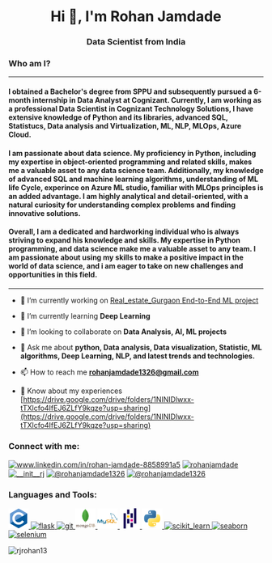 
<h1 align="center">Hi 👋, I'm Rohan Jamdade</h1>
<h3 align="center">Data Scientist from India</h3>

### Who am I?
---
#### I obtained a Bachelor's degree from SPPU and subsequently pursued a 6-month internship in Data Analyst at Cognizant. Currently, I am working as a professional Data Scientist in Cognizant Technology Solutions, I have extensive knowledge of Python and its libraries, advanced SQL, Statistucs, Data analysis and Virtualization, ML, NLP, MLOps, Azure Cloud.<br>

#### I am passionate about data science. My proficiency in Python, including my expertise in object-oriented programming and related skills, makes me a valuable asset to any data science team. Additionally, my knowledge of advanced SQL and machine learning algorithms, understanding of ML life Cycle, experince on Azure ML studio, familiar with MLOps principles is an added advantage. I am highly analytical and detail-oriented, with a natural curiosity for understanding complex problems and finding innovative solutions.<br>

#### Overall, I am a dedicated and hardworking individual who is always striving to expand his knowledge and skills. My expertise in Python programming, and data science make me a valuable asset to any team. I am passionate about using my skills to make a positive impact in the world of data science, and i am eager to take on new challenges and opportunities in this field.<br>
---



- 🔭 I’m currently working on [Real_estate_Gurgaon End-to-End ML project]([https://github.com/rjrohan13/Real_estate_gurgaon](https://github.com/rjrohan13/Capstone_project))

- 🌱 I’m currently learning **Deep Learning**

- 👯 I’m looking to collaborate on **Data Analysis, AI, ML projects**

- 💬 Ask me about **python, Data analysis, Data visualization, Statistic, ML algorithms, Deep Learning, NLP, and latest trends and technologies.**

- 📫 How to reach me **rohanjamdade1326@gmail.com**

- 📄 Know about my experiences [https://drive.google.com/drive/folders/1NINIDlwxx-tTXlcfo4IfEJ6ZLfY9kqze?usp=sharing](https://drive.google.com/drive/folders/1NINIDlwxx-tTXlcfo4IfEJ6ZLfY9kqze?usp=sharing)

<h3 align="left">Connect with me:</h3>
<p align="left">
<a href="https://linkedin.com/in/www.linkedin.com/in/rohan-jamdade-8858991a5" target="blank"><img align="center" src="https://raw.githubusercontent.com/rahuldkjain/github-profile-readme-generator/master/src/images/icons/Social/linked-in-alt.svg" alt="www.linkedin.com/in/rohan-jamdade-8858991a5" height="30" width="40" /></a>
<a href="https://kaggle.com/rohanjamdade" target="blank"><img align="center" src="https://raw.githubusercontent.com/rahuldkjain/github-profile-readme-generator/master/src/images/icons/Social/kaggle.svg" alt="rohanjamdade" height="30" width="40" /></a>
<a href="https://instagram.com/__init__rj" target="blank"><img align="center" src="https://raw.githubusercontent.com/rahuldkjain/github-profile-readme-generator/master/src/images/icons/Social/instagram.svg" alt="__init__rj" height="30" width="40" /></a>
<a href="https://medium.com/@rohanjamdade1326" target="blank"><img align="center" src="https://raw.githubusercontent.com/rahuldkjain/github-profile-readme-generator/master/src/images/icons/Social/medium.svg" alt="@rohanjamdade1326" height="30" width="40" /></a>
<a href="https://www.hackerrank.com/@rohanjamdade1326" target="blank"><img align="center" src="https://raw.githubusercontent.com/rahuldkjain/github-profile-readme-generator/master/src/images/icons/Social/hackerrank.svg" alt="@rohanjamdade1326" height="30" width="40" /></a>
</p>

<h3 align="left">Languages and Tools:</h3>
<p align="left"> <a href="https://www.cprogramming.com/" target="_blank" rel="noreferrer"> <img src="https://raw.githubusercontent.com/devicons/devicon/master/icons/c/c-original.svg" alt="c" width="40" height="40"/> </a> <a href="https://flask.palletsprojects.com/" target="_blank" rel="noreferrer"> <img src="https://www.vectorlogo.zone/logos/pocoo_flask/pocoo_flask-icon.svg" alt="flask" width="40" height="40"/> </a> <a href="https://git-scm.com/" target="_blank" rel="noreferrer"> <img src="https://www.vectorlogo.zone/logos/git-scm/git-scm-icon.svg" alt="git" width="40" height="40"/> </a> <a href="https://www.mongodb.com/" target="_blank" rel="noreferrer"> <img src="https://raw.githubusercontent.com/devicons/devicon/master/icons/mongodb/mongodb-original-wordmark.svg" alt="mongodb" width="40" height="40"/> </a> <a href="https://www.mysql.com/" target="_blank" rel="noreferrer"> <img src="https://raw.githubusercontent.com/devicons/devicon/master/icons/mysql/mysql-original-wordmark.svg" alt="mysql" width="40" height="40"/> </a> <a href="https://pandas.pydata.org/" target="_blank" rel="noreferrer"> <img src="https://raw.githubusercontent.com/devicons/devicon/2ae2a900d2f041da66e950e4d48052658d850630/icons/pandas/pandas-original.svg" alt="pandas" width="40" height="40"/> </a> <a href="https://www.python.org" target="_blank" rel="noreferrer"> <img src="https://raw.githubusercontent.com/devicons/devicon/master/icons/python/python-original.svg" alt="python" width="40" height="40"/> </a> <a href="https://scikit-learn.org/" target="_blank" rel="noreferrer"> <img src="https://upload.wikimedia.org/wikipedia/commons/0/05/Scikit_learn_logo_small.svg" alt="scikit_learn" width="40" height="40"/> </a> <a href="https://seaborn.pydata.org/" target="_blank" rel="noreferrer"> <img src="https://seaborn.pydata.org/_images/logo-mark-lightbg.svg" alt="seaborn" width="40" height="40"/> </a> <a href="https://www.selenium.dev" target="_blank" rel="noreferrer"> <img src="https://raw.githubusercontent.com/detain/svg-logos/780f25886640cef088af994181646db2f6b1a3f8/svg/selenium-logo.svg" alt="selenium" width="40" height="40"/> </a> </p>

<p><img align="center" src="https://github-readme-stats.vercel.app/api/top-langs?username=rjrohan13&show_icons=true&locale=en&layout=compact" alt="rjrohan13" /></p>
